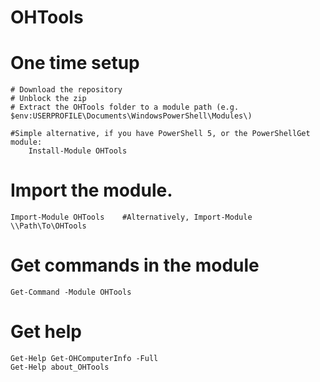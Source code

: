 # OHTools

# One time setup
    # Download the repository
    # Unblock the zip
    # Extract the OHTools folder to a module path (e.g. $env:USERPROFILE\Documents\WindowsPowerShell\Modules\)

    #Simple alternative, if you have PowerShell 5, or the PowerShellGet module:
        Install-Module OHTools

# Import the module.
    Import-Module OHTools    #Alternatively, Import-Module \\Path\To\OHTools

# Get commands in the module
    Get-Command -Module OHTools

# Get help
    Get-Help Get-OHComputerInfo -Full
    Get-Help about_OHTools